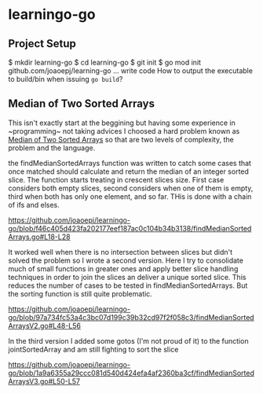 # learningo-go


## Project Setup
$ mkdir learning-go
$ cd learning-go
$ git init
$ go mod init github.com/joaoepj/learning-go
... write code
How to output the executable to build/bin when issuing `go build`? 


## Median of Two Sorted Arrays 
This isn't exactly start at the beggining but having some experience in ~programming~ not taking advices I choosed a hard problem known as [Median of Two Sorted Arrays](https://leetcode.com/problems/median-of-two-sorted-arrays/) so that are two levels of complexity, the problem and the language.
 
the findMedianSortedArrays function was written to catch some cases that once matched should calculate and return the median of an integer sorted slice. The function starts treating in crescent slices size. First case considers both empty slices, second considers when one of them is empty, third when both has only one element, and so far. THis is done with a chain of ifs and elses.

https://github.com/joaoepj/learningo-go/blob/f46c405d423fa202177eef187ac0c104b34b3138/findMedianSortedArrays.go#L18-L28

It worked well when there is no intersection between slices but didn't solved the problem so I wrote a second version. Here I try to consolidate much of small functions in greater ones and apply better slice handling techniques in order to join the slices an deliver a unique sorted slice. This reduces the number of cases to be tested in findMedianSortedArrays. But the sorting function is still quite problematic.

https://github.com/joaoepj/learningo-go/blob/97a734fc53a4c3bc07d199c39b32cd97f2f058c3/findMedianSortedArraysV2.go#L48-L56

In the third version I added some gotos (I'm not proud of it) to the function jointSortedArray and am still fighting to sort the slice

https://github.com/joaoepj/learningo-go/blob/1a9a6355a29ccc081d540d424efa4af2360ba3cf/findMedianSortedArraysV3.go#L50-L57
